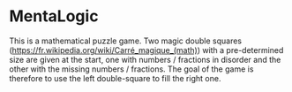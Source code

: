 # MentaLogic
This is a mathematical puzzle game. Two magic double squares (https://fr.wikipedia.org/wiki/Carré_magique_(math)) with a pre-determined size are given at the start, one with numbers / fractions in disorder and the other with the missing numbers / fractions. The goal of the game is therefore to use the left double-square to fill the right one.
